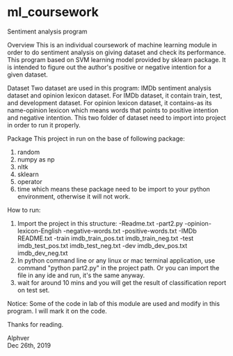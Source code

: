 # ml_coursework
Sentiment analysis program

Overview
This is an individual coursework of machine learning module in order to do sentiment analysis on giving dataset and check its performance.
This program based on SVM learning model provided by sklearn package.
It is intended to figure out the author's positive or negative intention for a given dataset.

Dataset
Two dataset are used in this program: IMDb sentiment analysis dataset and opinion lexicon dataset.
For IMDb dataset, it contain train, test, and development dataset. For opinion lexicon dataset,
it contains-as its name-opinion lexicon which means words that points to positive intention and
negative intention. This two folder of dataset need to import into project in order to run it
properly.

Package
This project in run on the base of following package:
1. random
2. numpy as np
3. nltk
4. sklearn
5. operator
6. time
which means these package need to be import to your python environment, otherwise it will not work.

How to run:
1. Import the project in this structure:
-Readme.txt
-part2.py
-opinion-lexicon-English
    -negative-words.txt
    -positive-words.txt
-IMDb
    README.txt
    -train
        imdb_train_pos.txt
        imdb_train_neg.txt
    -test
        imdb_test_pos.txt
        imdb_test_neg.txt
    -dev
        imdb_dev_pos.txt
        imdb_dev_neg.txt
2. In python command line or any linux or mac terminal application, use command "python part2.py" in the project path.
Or you can import the file in any ide and run, it's the same anyway.
3. wait for around 10 mins and you will get the result of classification report on test set.

Notice: Some of the code in lab of this module are used and modify in this program. I will mark it on the code.

Thanks for reading.


Alphver											
Dec 26th, 2019
